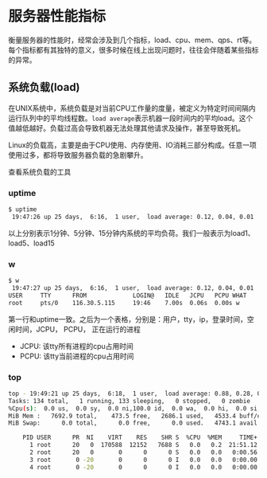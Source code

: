 # 服务器性能指标

衡量服务器的性能时，经常会涉及到几个指标，load、cpu、mem、qps、rt等。每个指标都有其独特的意义，很多时候在线上出现问题时，往往会伴随着某些指标的异常。

## 系统负载(load)
在UNIX系统中，系统负载是对当前CPU工作量的度量，被定义为特定时间间隔内运行队列中的平均线程数。`load average`表示机器一段时间内的平均load。这个值越低越好。负载过高会导致机器无法处理其他请求及操作，甚至导致死机。

Linux的负载高，主要是由于CPU使用、内存使用、IO消耗三部分构成。任意一项使用过多，都将导致服务器负载的急剧攀升。


查看系统负载的工具

### uptime

```bash
$ uptime
 19:47:26 up 25 days,  6:16,  1 user,  load average: 0.12, 0.04, 0.01

```
以上分别表示1分钟、5分钟、15分钟内系统的平均负荷。我们一般表示为load1、load5、load15


### w

```bash
$ w
 19:47:27 up 25 days,  6:16,  1 user,  load average: 0.12, 0.04, 0.01
USER     TTY      FROM             LOGIN@   IDLE   JCPU   PCPU WHAT
root     pts/0    116.30.5.115     19:46    7.00s  0.06s  0.00s w

```
第一行和uptime一致。之后为一个表格，分别是：用户，tty，ip，登录时间，空闲时间，JCPU， PCPU， 正在运行的进程

* JCPU: 该tty所有进程的cpu占用时间
* PCPU: 该tty当前进程的cpu占用时间


### top
```bash
top - 19:49:21 up 25 days,  6:18,  1 user,  load average: 0.88, 0.28, 0.09
Tasks: 134 total,   1 running, 133 sleeping,   0 stopped,   0 zombie
%Cpu(s):  0.0 us,  0.0 sy,  0.0 ni,100.0 id,  0.0 wa,  0.0 hi,  0.0 si,  0.0 st
MiB Mem :   7692.9 total,    473.5 free,   2686.1 used,   4533.4 buff/cache
MiB Swap:      0.0 total,      0.0 free,      0.0 used.   4743.1 avail Mem 

    PID USER      PR  NI    VIRT    RES    SHR S  %CPU  %MEM     TIME+ COMMAND                                                                                    
      1 root      20   0  170588  12152   7688 S   0.0   0.2  21:51.12 systemd  
      2 root      20   0       0      0      0 S   0.0   0.0   0:00.56 kthreadd  
      3 root       0 -20       0      0      0 I   0.0   0.0   0:00.00 rcu_gp 
      4 root       0 -20       0      0      0 I   0.0   0.0   0:00.00 rcu_par_gp  
```
